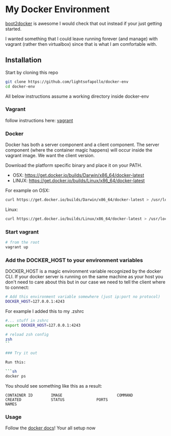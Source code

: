 # My Docker Environment

[boot2docker](https://github.com/steeve/boot2docker) is awesome I would
check that out instead if your just getting started.

I wanted something that I could leave running forever (and manage) with
vagrant (rather then virtualbox) since that is what I am
comfortable with.


## Installation

Start by cloning this repo

```sh
git clone https://github.com/lightsofapollo/docker-env
cd docker-env
```

All below instructions assume a working directory inside docker-env

### Vagrant

follow instructions here: [vagrant](http://www.vagrantup.com/)

### Docker

Docker has both a server component and a client component. The server
component (where the container magic happens) will occur inside the
vagrant image. We want the client version.

Download the platform specific binary and place it on your PATH.

  - OSX: https://get.docker.io/builds/Darwin/x86_64/docker-latest 
  - LINUX: https://get.docker.io/builds/Linux/x86_64/docker-latest

For example on OSX:

```sh
curl https://get.docker.io/builds/Darwin/x86_64/docker-latest > /usr/local/bin/docker
```

Linux:

```sh
curl https://get.docker.io/builds/Linux/x86_64/docker-latest > /usr/local/bin/docker
```

### Start vagrant

```sh
# from the root
vagrant up
```

### Add the DOCKER_HOST to your environment variables

DOCKER_HOST is a magic environment variable recognized by the docker
CLI. If your docker server is running on the same machine as your host
you don't need to care about this but in our case we need to tell the
client where to connect:

```sh
# Add this environment variable somewhere (just ip:port no protocol)
DOCKER_HOST=127.0.0.1:4243
```

For example I added this to my .zshrc

```sh
#... stuff in zshrc
export DOCKER_HOST=127.0.0.1:4243
```


```sh
# reload zsh config
zsh
``

### Try it out

Run this:

```sh
docker ps
```

You should see something like this as a result:

```
CONTAINER ID        IMAGE                        COMMAND                CREATED             STATUS              PORTS                     NAMES
```

### Usage

Follow the [docker docs](http://docs.docker.io/en/latest/)! Your all setup now
